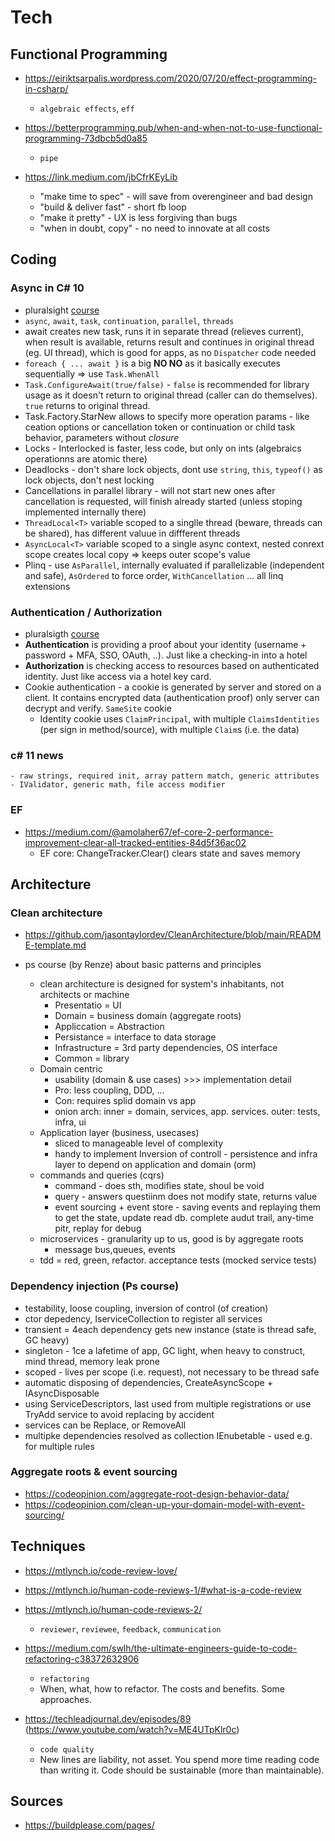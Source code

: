 # Tech

## Functional Programming

- https://eiriktsarpalis.wordpress.com/2020/07/20/effect-programming-in-csharp/
   - `algebraic effects`, `eff`
   
- https://betterprogramming.pub/when-and-when-not-to-use-functional-programming-73dbcb5d0a85
   - `pipe`

- https://link.medium.com/jbCfrKEyLib
   - "make time to spec" - will save from overengineer and bad design
   - "build & deliver fast" - short fb loop
   - "make it pretty" - UX is less forgiving than bugs
   - "when in doubt, copy" - no need to innovate at all costs

## Coding

### Async in C# 10
   - pluralsight [course](https://app.pluralsight.com/library/courses/c-sharp-11-whats-new/table-of-contents)
   - `async`, `await`, `task`, `continuation`, `parallel`, `threads`
   - await creates new task, runs it in separate thread (relieves current), when result is available, returns result and continues in original thread (eg. UI thread), which is good for apps, as no `Dispatcher` code needed
   - `foreach { ... await }` is a big **NO NO** as it basically executes sequentially => use `Task.WhenAll`
   - `Task.ConfigureAwait(true/false)` - `false` is recommended for library usage as it doesn't return to original thread (caller can do themselves). `true` returns to original thread.
   - Task.Factory.StarNew allows to specify more operation params - like ceation options or cancellation token or continuation or child task behavior, parameters without *closure*
   - Locks - Interlocked is faster, less code, but only on ints (algebraics operationns are atomic there)
   - Deadlocks  - don't share lock objects, dont use `string`,  `this`, `typeof()` as lock objects, don't nest locking
   - Cancellations in parallel library - will not start new ones after cancellation is requested, will finish already started (unless stoping implemented internally there)
   - `ThreadLocal<T>` variable scoped to a singlle thread (beware, threads can be shared), has different valuue in diffferent threads
   - `AsyncLocal<T>` variable scoped to a single async context, nested conrext scope creates local copy => keeps outer scope's value
   - Plinq - use `AsParallel`, internally evaluated if parallelizable (independent and safe), `AsOrdered` to force order, `WithCancellation` ... all linq extensions

### Authentication / Authorization
- pluralsigth [course](https://app.pluralsight.com/library/courses/asp-dot-net-core-6-authentication-authorization/transcript)
- **Authentication** is providing a proof about your identity (username + password + MFA, SSO, OAuth, ..). Just like a checking-in into a hotel
- **Authorization** is checking access to resources based on authenticated identity. Just like access via a hotel key card.
-  Cookie authentication - a cookie is generated by server and stored on a client. It contains encrypted data (authentication proof) only server can decrypt and verify. `SameSite` cookie
   - Identity cookie uses `ClaimPrincipal`, with multiple `ClaimsIdentities` (per sign in method/source), with multiple `Claim`s (i.e. the data) 

### c# 11 news
    - raw strings, required init, array pattern match, generic attributes - IValidator, generic math, file access modifier

### EF

- https://medium.com/@amolaher67/ef-core-2-performance-improvement-clear-all-tracked-entities-84d5f36ac02
   - EF core: ChangeTracker.Clear() clears state and saves memory
     
## Architecture

### Clean architecture

- https://github.com/jasontaylordev/CleanArchitecture/blob/main/README-template.md


- ps course (by Renze) about basic patterns and principles
  - clean architecture is designed for system's inhabitants, not architects or machine
    - Presentatio  = UI
    - Domain = business domain (aggregate roots)
    - Appliccation = Abstraction
    - Persistance = interface to data storage
    - Infrastructure = 3rd party dependencies, OS interface
    - Common = library
  - Domain centric
    - usability (domain & use cases) >>> implementation detail
    - Pro: less coupling, DDD, ...
    - Con: requires splid domain vs app
    - onion arch: inner = domain, services, app. services. outer: tests, infra, ui
  - Application layer (business, usecases)
    - sliced to manageable level of complexity
    - handy to implement Inversion of controll - persistence and infra layer to depend on application and domain (orm)
  - commands and queries (cqrs)
    - command - does sth, modifies state, shoul be void
    - query - answers questiinm does not modify state, returns value
    - event sourcing + event store - saving events and replaying them to get the state, update read db. complete audut trail, any-time pitr, replay for debug
  - microservices - granularity up to us, good is by aggregate roots
    - message bus,queues, events
  - tdd = red, green, refactor. acceptance tests (mocked service tests)

 ### Dependency injection (Ps course)
 - testability, loose coupling, inversion of control (of creation)
 - ctor depedency, IserviceCollection to register all services
 - transient = 4each dependency gets new instance (state is thread safe, GC heavy)
 - singleton - 1ce a lafetime of app, GC light, when heavy to construct, mind thread, memory leak prone
 - scoped - lives per scope (i.e. request), not necessary to be thread safe
 - automatic disposing of dependencies, CreateAsyncScope + IAsyncDisposable
 - using ServiceDescriptors, last used from multiple registrations
 or use TryAdd service to avoid replacing by accident
 - services can be Replace, or RemoveAll
 - multipke dependencies resolved as collection IEnubetable<T> - used e.g. for multiple rules
 

### Aggregate roots & event sourcing

- https://codeopinion.com/aggregate-root-design-behavior-data/
- https://codeopinion.com/clean-up-your-domain-model-with-event-sourcing/

## Techniques

- https://mtlynch.io/code-review-love/
- https://mtlynch.io/human-code-reviews-1/#what-is-a-code-review
- https://mtlynch.io/human-code-reviews-2/
   - `reviewer`, `reviewee`, `feedback`, `communication`

- https://medium.com/swlh/the-ultimate-engineers-guide-to-code-refactoring-c38372632906
   - `refactoring`
   - When, what, how to refactor. The costs and benefits. Some approaches.

- https://techleadjournal.dev/episodes/89 (https://www.youtube.com/watch?v=ME4UTpKlr0c)
   - `code quality`
   - New lines are liability, not asset. You spend more time reading code than writing it. Code should be sustainable (more than maintainable).

## Sources

- https://buildplease.com/pages/
